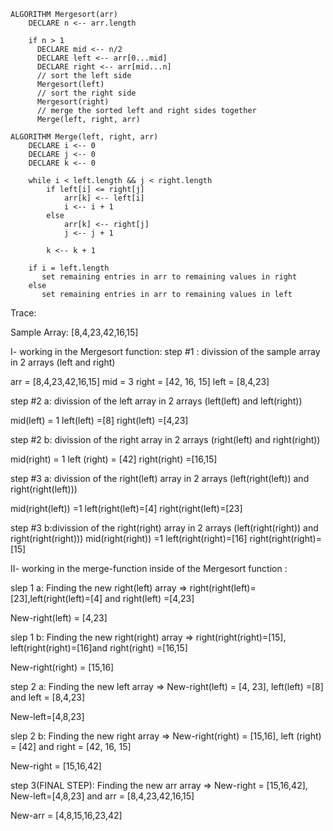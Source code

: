 ```
ALGORITHM Mergesort(arr)
    DECLARE n <-- arr.length

    if n > 1
      DECLARE mid <-- n/2
      DECLARE left <-- arr[0...mid]
      DECLARE right <-- arr[mid...n]
      // sort the left side
      Mergesort(left)
      // sort the right side
      Mergesort(right)
      // merge the sorted left and right sides together
      Merge(left, right, arr)

ALGORITHM Merge(left, right, arr)
    DECLARE i <-- 0
    DECLARE j <-- 0
    DECLARE k <-- 0

    while i < left.length && j < right.length
        if left[i] <= right[j]
            arr[k] <-- left[i]
            i <-- i + 1
        else
            arr[k] <-- right[j]
            j <-- j + 1

        k <-- k + 1

    if i = left.length
       set remaining entries in arr to remaining values in right
    else
       set remaining entries in arr to remaining values in left
```

Trace:

Sample Array: ​[8,4,23,42,16,15]

I- working in the Mergesort function:
step #1 : divission of the sample array in 2 arrays (left and right)

arr = [8,4,23,42,16,15]
mid = 3
right = [42, 16, 15]
left = [8,4,23]

step #2 a: divission of the left array in 2 arrays (left(left) and left(right))

​mid(left) = 1
left(left) =[8]
right(left) =[4,23]

step #2 b: divission of the right array in 2 arrays (right(left) and right(right))

​mid(right) = 1
left (right) = [42]
right(right) =[16,15]

step #3 a: divission of the right(left) array in 2 arrays (left(right(left)) and right(right(left)))

mid(​right(left)) =1
left(right(left)=[4]
right(right(left)=[23]

step #3 b:divission of the right(right) array in 2 arrays (left(right(right)) and right(right(right)))
​mid(​right(right)) =1
left(right(right)=[16]
right(right(right)=[15]

II- working in the merge-function inside of the Mergesort function :

slep 1 a: Finding the new right(left) array => right(right(left)=[23],left(right(left)=[4] and right(left) =[4,23]

New-right(left) = [4,23]

slep 1 b: Finding the new right(right) array => right(right(right)=[15], left(right(right)=[16]and right(right) =[16,15]

New-right(right) = [15,16]

 step 2 a: Finding the new left array => New-right(left) = [4, 23], left(left) =[8] and left = [8,4,23]

 ​New-left=[4,8,23]

 slep 2 b: Finding the new right array => ​New-right(right) = [15,16], left (right) = [42]
 and right = [42, 16, 15]

​New-right = [15,16,42]

step 3(FINAL STEP): Finding the new arr array => ​New-right = [15,16,42], New-left=[4,8,23] and arr = [8,4,23,42,16,15]

​​New-arr = [4,8,15,16,23,42]
